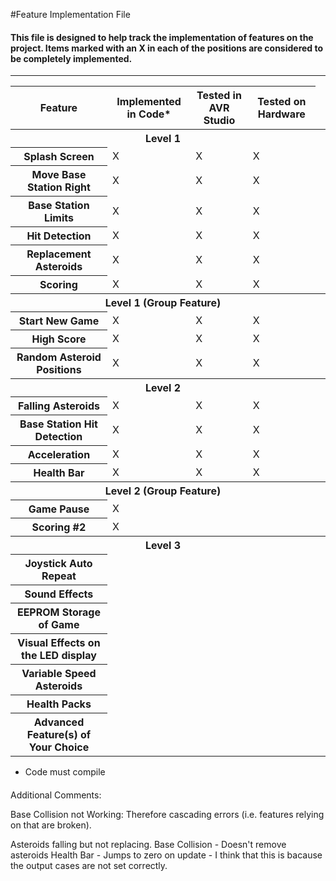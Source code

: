 #Feature Implementation File
#### This file is designed to help track the implementation of features on the project. Items marked with an X in each of the positions are considered to be completely implemented.

***

<table>
	<thead>
		<th>Feature</th>
		<th>Implemented in Code* </th>
		<th>Tested in AVR Studio</th>
		<th>Tested on Hardware</th>
	<thead>
	<tbody>
		<tr>
			<th COLSPAN='4'>Level 1<th>
		</tr>
		<tr>
			<th>Splash Screen</th>
			<td>X</td>
			<td>X</td>
			<td>X</td>
		</tr>
		<tr>
			<th>Move Base Station Right</th>
			<td>X</td>
			<td>X</td>
			<td>X</td>
		</tr>
		<tr>
			<th>Base Station Limits</th>
			<td>X</td>
			<td>X</td>
			<td>X</td>
		</tr>
		<tr>
			<th>Hit Detection</th>
			<td>X</td>
			<td>X</td>
			<td>X</td>
		</tr>
		<tr>
			<th>Replacement Asteroids</th>
			<td>X</td>
			<td>X</td>
			<td>X</td>
		</tr>
		<tr>
			<th>Scoring</th>
			<td>X</td>
			<td>X</td>
			<td>X</td>
		</tr>
		<tr>
			<th COLSPAN='4'>Level 1 (Group Feature)<th>
		</tr>
		<tr>
			<th>Start New Game</th>
			<td>X</td>
			<td>X</td>
			<td>X</td>
		</tr>
		<tr>
			<th>High Score</th>
			<td>X</td>
			<td>X</td>
			<td>X</td>
		</tr>
		<tr>
			<th>Random Asteroid Positions</th>
			<td>X</td>
			<td>X</td>
			<td>X</td>
		</tr>
		</tr>
		<tr>
			<th COLSPAN='4'>Level 2<th>
		</tr>
		<tr>
			<th>Falling Asteroids</th>
			<td>X</td>
			<td>X</td>
			<td>X</td>
		</tr>
		<tr>
			<th>Base Station Hit Detection</th>
			<td>X</td>
			<td>X</td>
			<td>X</td>
		</tr>
		<tr>
			<th>Acceleration</th>
			<td>X</td>
			<td>X</td>
			<td>X</td>
		</tr>
		<tr>
			<th>Health Bar</th>
			<td>X</td>
			<td>X</td>
			<td>X</td>
		</tr>
		<tr>
			<th COLSPAN='4'>Level 2 (Group Feature)<th>
		</tr>
		<tr>
			<th>Game Pause</th>
			<td>X</td>
			<td></td>
			<td></td>
		</tr>
		<tr>
			<th>Scoring #2</th>
			<td>X</td>
			<td></td>
			<td></td>
		</tr>
		<tr>
			<th COLSPAN='4'>Level 3<th>
		</tr>
		<tr>
			<th>Joystick Auto Repeat</th>
			<td></td>
			<td></td>
			<td></td>
		</tr>
		<tr>
			<th>Sound Effects</th>
			<td></td>
			<td></td>
			<td></td>
		</tr>
		<tr>
			<th>EEPROM Storage of Game</th>
			<td></td>
			<td></td>
			<td></td>
		</tr>
		<tr>
			<th>Visual Effects on the LED display</th>
			<td></td>
			<td></td>
			<td></td>
		</tr>
		<tr>
			<th>Variable Speed Asteroids</th>
			<td></td>
			<td></td>
			<td></td>
		</tr>
		<tr>
			<th>Health Packs</th>
			<td></td>
			<td></td>
			<td></td>
		</tr>
		<tr>
			<th>Advanced Feature(s) of Your Choice</th>
			<td></td>
			<td></td>
			<td></td>
		</tr>
	</tbody>
</table>


* Code must compile


####
Additional Comments:

Base Collision not Working: Therefore cascading errors (i.e. features relying on that are broken).

Asteroids falling but not replacing.
Base Collision - Doesn't remove asteroids
Health Bar - Jumps to zero on update - I think that this is bacause the output cases are not set correctly.